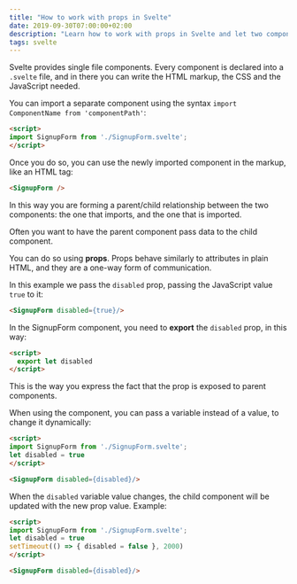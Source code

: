 ```yaml
---
title: "How to work with props in Svelte"
date: 2019-09-30T07:00:00+02:00
description: "Learn how to work with props in Svelte and let two components with a parent/child relationship communicate with each other"
tags: svelte
---
```


Svelte provides single file components. Every component is declared into a `.svelte` file, and in there you can write the HTML markup, the CSS and the JavaScript needed.

You can import a separate component using the syntax `import ComponentName from 'componentPath'`:

```html
<script>
import SignupForm from './SignupForm.svelte';
</script>
```

Once you do so, you can use the newly imported component in the markup, like an HTML tag:

```html
<SignupForm />
```

In this way you are forming a parent/child relationship between the two components: the one that imports, and the one that is imported.

Often you want to have the parent component pass data to the child component.

You can do so using **props**. Props behave similarly to attributes in plain HTML, and they are a one-way form of communication.

In this example we pass the `disabled` prop, passing the JavaScript value `true` to it:

```html
<SignupForm disabled={true}/>
```

In the SignupForm component, you need to **export** the `disabled` prop, in this way:

```html
<script>
  export let disabled
</script>
```

This is the way you express the fact that the prop is exposed to parent components.

When using the component, you can pass a variable instead of a value, to change it dynamically:


```html
<script>
import SignupForm from './SignupForm.svelte';
let disabled = true
</script>

<SignupForm disabled={disabled}/>
```

When the `disabled` variable value changes, the child component will be updated with the new prop value. Example:

```html
<script>
import SignupForm from './SignupForm.svelte';
let disabled = true
setTimeout(() => { disabled = false }, 2000)
</script>

<SignupForm disabled={disabled}/>
```